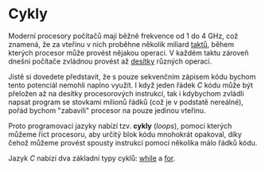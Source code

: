 # Cykly
Moderní procesory počítačů mají běžně frekvence od 1 do 4 GHz, což znamená, že za vteřinu v nich
proběhne několik miliard [taktů](https://cs.wikipedia.org/wiki/Hodinov%C3%BD_sign%C3%A1l), během kterých
procesor může provést nějakou operaci. V každém taktu zároveň dnešní počítače zvládnou provést až
[desítky](https://cs.wikipedia.org/wiki/Superskal%C3%A1rn%C3%AD_architektura) různých operací.

Jistě si dovedete představit, že s pouze sekvenčním zápisem kódu bychom tento potenciál nemohli
naplno využít. I když jeden řádek *C* kódu může být přeložen až na desítky procesorových instrukcí,
tak i kdybychom zvládli napsat program se stovkami milionů řádků (což je v podstatě nereálné), pořád
bychom "zabavili" procesor na pouze jedinou vteřinu.

Proto programovací jazyky nabízí tzv. **cykly** (*loops*), pomocí kterých můžeme říct procesoru, aby
určitý blok kódu mnohokrát opakoval, díky čehož můžeme provést spousty instrukcí pomocí
několika málo řádků kódu.

Jazyk *C* nabízí dva základní typy cyklů: [while](while.md) a [for](for.md).
